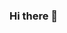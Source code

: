 ### Hi there 👋

<!--
**niketmittal/niketmittal** is a ✨ _special_ ✨ repository because its `README.md` (this file) appears on your GitHub profile.

Here are some ideas to get you started:

- 🔭 I’m currently working on ... a Sentiment Analysis Project (AI/ML)
- 🌱 I’m currently learning ... Machine Learning, Data Structures & Algorithms 
- 👯 I’m looking to collaborate on ... WebDev/ML/AI/Data Science Project
- 🤔 I’m looking for help with ... 
- 💬 Ask me about ... 
- 📫 How to reach me: ... dm me on instagram @niketmittal_
- 😄 Pronouns: ...
- ⚡ Fun fact: ...
-->
